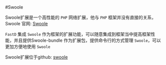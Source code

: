 #Swoole

Swoole扩展是一个高性能的 `PHP` 网络扩展，他与 `PHP` 框架并没有直接的关系，Swoole 官网: [Swoole](http://swoole.com)

`FastD` 集成 `Swoole` 作为框架的扩展功能，可以随意集成到框架当中提高框架性能，并且提供Swoole-bundle 作为扩展包，提供命令行的方式管理 `Swoole`，可以更加方便地使用 `Swoole` 

Swoole扩展位于github: [swoole]()